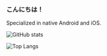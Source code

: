 ### こんにちは！

Specialized in native Android and iOS.

![GitHub stats](https://github.com/axiel7/github-readme-stats/raw/resource/grs/stats.svg)

![Top Langs](https://github.com/axiel7/github-readme-stats/raw/resource/grs/top-langs.svg)
